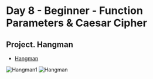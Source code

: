 # Day 8 - Beginner - Function Parameters & Caesar Cipher

## Project. Hangman
- [Hangman](day07_project.py)

![Hangman1](https://user-images.githubusercontent.com/79122389/156265147-b20e7278-3d4b-4917-98ee-abfe228658a8.PNG)
![Hangman](https://user-images.githubusercontent.com/79122389/156265144-a1584bf0-6702-48ac-b2a2-9ed506ec1d3c.png)


